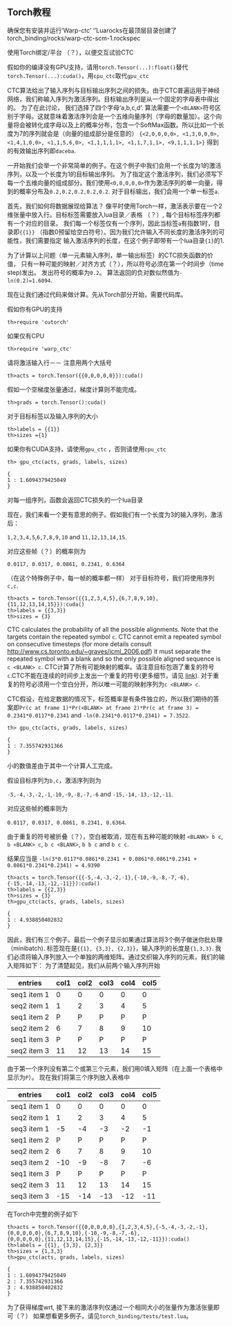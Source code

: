 ## Torch教程

确保您有安装并运行’Warp-ctc’ ‘’Luarocks在最顶层目录创建了torch_binding/rocks/warp-ctc-scm-1.rockspec

使用Torch绑定/平台 （？），以便交互试验CTC

假如你的编译没有GPU支持，请用`torch.Tensor(...):float()`替代`torch.Tensor(...):cuda()`，用`cpu_ctc`取代`gpu_ctc` 

CTC算法给出了输入序列与目标输出序列之间的损失。由于CTC普遍运用于神经网络，我们称输入序列为激活序列。目标输出序列是从一个固定的字母表中得出的。
为了在此讨论， 我们选择了四个字母‘a,b,c,d’. 算法需要一个`<BLANK>`符号区别于字母。这就意味着激活序列会是一个五维向量序列（字母的数量加<BLANK>）。这个向量将会被转化成字母以及<BLANK>上的概率分布，包含一个SoftMax函数。所以比如一个长度为7的序列就会是（向量的组成部分是任意的）
```{<2,0,0,0,0>, <1,3,0,0,0>, <1,4,1,0,0>, <1,1,5,6,0>, <1,1,1,1,1>, <1,1,7,1,1>, <9,1,1,1,1>}```
得到的有效输出序列即`daceba`.

一开始我们会举一个非常简单的例子。在这个例子中我们会用一个长度为1的激活序列，以及一个长度为1的目标输出序列。
为了指定这个激活序列，我们必须写下每一个五维向量的组成部分。我们使用`<0,0,0,0,0>`作为激活序列的单一向量，得到的概率分布及`0.2,0.2,0.2,0.2,0.2`. 
对于目标输出，我们会用一个单一标签`a`.

首先，我们如何将数据展现给算法？ 像平时使用Torch一样，激活表示要在一个2维张量中放入行。目标标签需要放入lua目录／表格 （？）, 每个目标标签序列都有一个对应的目录。
我们每一个标签仅有一个序列，因此当标签`a`有指数1时，目录即`{{1}}` （指数0预留给空白符号）。因为我们允许输入不同长度的激活序列的可能性，我们需要指定
输入激活序列的长度，在这个例子即带有一个lua目录`{1}`的1. 


为了计算以上问题（单一元素输入序列，单一输出标签）的CTC损失函数的价值， 只有一种可能的映射／对齐方式（？），所以符号必须在第一个时间步（time step)发出。
发出符号的概率为`0.2`。 算法返回的负对数似然值为`-ln(0.2)=1.6094`.


现在让我们通过代码来做计算。先从Torch部分开始，需要代码库。

假如你有GPU的支持

```
th>require 'cutorch'  
```

如果仅有CPU

```
th>require 'warp_ctc'  
```

请将激活输入行－－ 注意用两个大括号

```
th>acts = torch.Tensor({{0,0,0,0,0}}):cuda()
```

假如一个空梯度张量通过，梯度计算则不能完成。

```
th>grads = torch.Tensor():cuda()
```

对于目标标签以及输入序列的大小
```
th>labels = {{1}}
th>sizes ={1}
```

如果你有CUDA支持，请使用`gpu_ctc` ，否则请使用`cpu_ctc`

```
th> gpu_ctc(acts, grads, labels, sizes)

{
1 : 1.6094379425049
}
```

对每一组序列，函数会返回CTC损失的一个lua目录

现在，我们来看一个更有意思的例子。假如我们有一个长度为3的输入序列，激活后：

`1,2,3,4,5`,`6,7,8,9,10` and `11,12,13,14,15`. 

对应这些帧（？）的概率则为

`0.0117, 0.0317, 0.0861, 0.2341, 0.6364`

（在这个特殊例子中，每一帧的概率都一样）
对于目标符号，我们将使用序列`c,c`.

```
th>acts = torch.Tensor({{1,2,3,4,5},{6,7,8,9,10},{11,12,13,14,15}}):cuda()
th>labels = {{3,3}}
th>sizes = {3}
```
CTC calculates the probability of all the possible alignments. Note that the targets
contain the repeated symbol `c`. CTC cannot emit a repeated symbol on consecutive timesteps
(for more details consult http://www.cs.toronto.edu/~graves/icml_2006.pdf) it must separate 
the repeated symbol with a blank and so the only possible aligned sequence is 
`c <BLANK> c`.
CTC计算了所有可能映射的概率。请注意目标包涵了重复的符号`c`.CTC不能在连续的时间步上发出一个重复的符号(更多细节，请见 [link](http://www.cs.toronto.edu/~graves/icml_2006.pdf)).
对于重复的符号必须用一个空白分开，所以唯一可能的映射序列为`c <BLANK> c`.

CTC假设，在给定数据的情况下，标签概率是有条件独立的，所以我们期待的答案即`Pr(c at frame 1)*Pr(<BLANK> at frame 2)*Pr(c at frame 3) = 0.2341*0.0117*0.2341`
and `-ln(0.2341*0.0117*0.2341) = 7.3522`.
```
th> gpu_ctc(acts, grads, labels, sizes)

{
1 : 7.355742931366
}
```

小的数值差由于其中一个计算人工完成。

假设目标序列为`b,c`，激活序列则为

`-5,-4,-3,-2,-1`,`-10,-9,-8,-7,-6` and `-15,-14,-13,-12,-11`.

对应这些帧的概率则为

`0.0117, 0.0317, 0.0861, 0.2341, 0.6364`.

由于重复的符号被折叠（？），空白被取消，现在有五种可能的映射
`<BLANK> b c`, `b <BLANK> c`, `b c <BLANK>`, `b b c` and `b c c`. 

结果应当是
`-ln(3*0.0117*0.0861*0.2341 + 0.0861*0.0861*0.2341 + 0.0861*0.2341*0.2341) = 4.9390`
```
th>acts = torch.Tensor({{-5,-4,-3,-2,-1},{-10,-9,-8,-7,-6},{-15,-14,-13,-12,-11}}):cuda()
th>labels = {{2,3}}
th>sizes = {3}
th>gpu_ctc(acts, grads, labels, sizes)

{
1 : 4.938850402832
}
```

因此，我们有三个例子。最后一个例子显示如果通过算法将3个例子做迷你批处理 （minibatch). 标签现在是`{{1}, {3,3}, {2,3}}`，输入序列的长度是`{1,3,3}`. 
我们必须将输入序列放入一个单独的两维矩阵。通过交织输入序列的元素，我们的输入矩阵如下：
为了清楚起见，我们从前两个输入序列开始

| entries | col1 | col2 | col3 | col4 | col5 |
|---------|------|------|------|------|------|
|seq1 item 1|0|0|0|0|0|
|seq2 item 1|1|2|3|4|5|
|seq1 item 2|P|P|P|P|P|
|seq2 item 2|6|7|8|9|10|
|seq1 item 3|P|P|P|P|P|
|seq2 item 3|11|12|13|14|15|

由于第一个序列没有第二个或第三个元素，我们用0填入矩阵（在上面一个表格中显示为`P`）。 现在我们将第三个序列放入表格中

| entries | col1 | col2 | col3 | col4 | col5 |
|---------|------|------|------|------|------|
|seq1 item 1|0|0|0|0|0|
|seq2 item 1|1|2|3|4|5|
|seq3 item 1|-5|-4|-3|-2|-1|
|seq1 item 2|P|P|P|P|P|
|seq2 item 2|6|7|8|9|10|
|seq3 item 2|-10|-9|-8|7|-6|
|seq1 item 3|P|P|P|P|P|
|seq2 item 3|11|12|13|14|15|
|seq3 item 3|-15|-14|-13|-12|-11|


在Torch中完整的例子如下
```
th>acts = torch.Tensor({{0,0,0,0,0},{1,2,3,4,5},{-5,-4,-3,-2,-1},
{0,0,0,0,0},{6,7,8,9,10},{-10,-9,-8,-7,-6},
{0,0,0,0,0},{11,12,13,14,15},{-15,-14,-13,-12,-11}}):cuda()
th>labels = {{1}, {3,3}, {2,3}}
th>sizes = {1,3,3}
th>gpu_ctc(acts, grads, labels, sizes)

{
1 : 1.6094379425049
2 : 7.355742931366
3 : 4.938850402832
}
```

为了获得梯度wrt, 接下来的激活序列仅通过一个相同大小的张量作为激活张量即可（？）
如果想看更多例子，请见`torch_binding/tests/test.lua`。
